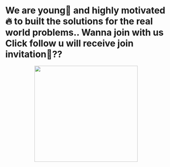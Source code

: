 # We are young🤙 and highly motivated🔥 to built the solutions for the real world problems.. Wanna join with us Click follow u will receive join invitation👀??
<p align="center"><img src="https://i.pinimg.com/originals/2a/53/65/2a53651a35816f499270d8275fd5318f.gif" height="300px" width = "80%"></p>

